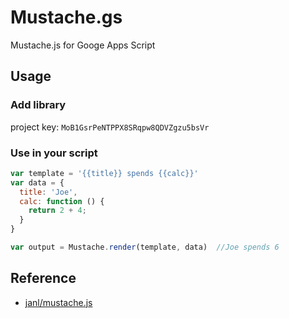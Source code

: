 # Mustache.gs
Mustache.js for Googe Apps Script

## Usage
### Add library
project key: `MoB1GsrPeNTPPX8SRqpw8QDVZgzu5bsVr`

### Use in your script
```js
var template = '{{title}} spends {{calc}}'
var data = {
  title: 'Joe',
  calc: function () {
    return 2 + 4;
  }
}

var output = Mustache.render(template, data)  //Joe spends 6
```

## Reference
* [janl/mustache.js](https://github.com/janl/mustache.js)
